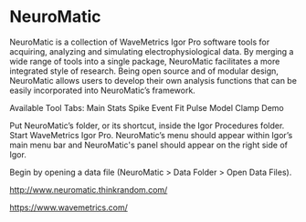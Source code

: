 # NeuroMatic
NeuroMatic is a collection of WaveMetrics Igor Pro software tools for acquiring, analyzing and simulating electrophysiological data. By merging a wide range of tools into a single package, NeuroMatic facilitates a more integrated style of research. Being open source and of modular design, NeuroMatic allows users to develop their own analysis functions that can be easily incorporated into NeuroMatic’s framework.

Available Tool Tabs:     Main     Stats     Spike     Event     Fit     Pulse     Model     Clamp     Demo

Put NeuroMatic’s folder, or its shortcut, inside the Igor Procedures folder. Start WaveMetrics Igor Pro. NeuroMatic’s menu should appear within Igor’s main menu bar and NeuroMatic's panel should appear on the right side of Igor.

Begin by opening a data file (NeuroMatic > Data Folder > Open Data Files).

http://www.neuromatic.thinkrandom.com/

https://www.wavemetrics.com/
